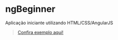 # ngBeginner
Aplicação iniciante utilizando HTML/CSS/AngularJS
> [Confira exemplo aqui!](http://dennerevaldt.github.io/ngBeginner) 
